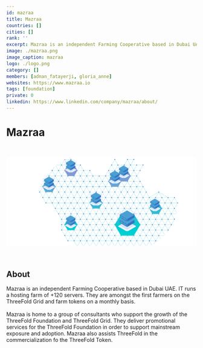 ```yaml
---
id: mazraa
title: Mazraa
countries: []
cities: []
rank: ''
excerpt: Mazraa is an independent Farming Cooperative based in Dubai UAE.
image: ./mazraa.png
image_caption: mazraa
logo: ./logo.png
category: []
members: [adnan_fatayerji, gloria_anne]
websites: https://www.mazraa.io
tags: [foundation]
private: 0
linkedin: https://www.linkedin.com/company/mazraa/about/
---
```


# Mazraa

<br/>

![mazraa](./mazraa2.png)

<br/>

## About

Mazraa is an independent Farming Cooperative based in Dubai UAE. IT runs a hosting farm of +120 servers. They are amongst the first farmers on the ThreeFold Grid and farm tokens on a monthly basis.
<br/>
<br/>
Mazraa is home to a group of consultants who support the growth of the ThreeFold Foundation and ThreeFold Grid. They deliver promotional services for the ThreeFold Foundation in order to support mainstream exposure and adoption. Mazraa also assists ThreeFold in the commercialization fo the ThreeFold Token.

<!-- ## Mission

## Impact

## Powered by ThreeFold

## Join saving our planet!

## Support this project

## TFGrid Solution

### Roadmap

TODO: Add People
 -->


